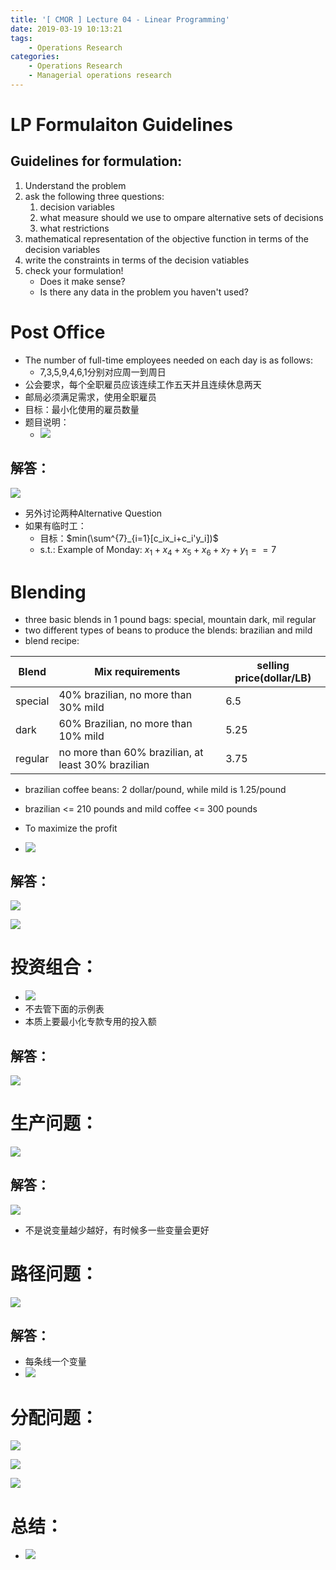 ```yaml
---
title: '[ CMOR ] Lecture 04 - Linear Programming'
date: 2019-03-19 10:13:21
tags:
	- Operations Research
categories:
	- Operations Research
	- Managerial operations research
---
```


<!--more-->

# LP Formulaiton Guidelines

## Guidelines for formulation:

1. Understand the problem
2. ask the following three questions:
   1. decision variables
   2. what measure should we use to ompare alternative sets of decisions
   3. what restrictions
3. mathematical representation of the objective function in terms of the decision variables
4. write the constraints in terms of the decision vatiables
5. check your formulation!
   - Does it make  sense?
   - Is there any data in the problem you haven't used?

# Post Office

- The number of full-time employees needed  on each day is as follows:
  - 7,3,5,9,4,6,1分别对应周一到周日
- 公会要求，每个全职雇员应该连续工作五天并且连续休息两天
- 邮局必须满足需求，使用全职雇员
- 目标：最小化使用的雇员数量
- 题目说明：
  - ![](lp1q.png)

## 解答：

![](lp1.png)

- 另外讨论两种Alternative Question
- 如果有临时工：
  - 目标：$min(\sum^{7}_{i=1}[c_ix_i+c_i'y_i])$ 
  - s.t.: Example of Monday: $x_1+x_4+x_5+x_6+x_7+y_1 == 7$

# Blending

- three basic blends in 1 pound bags: special, mountain dark, mil regular
- two different types of beans to produce the blends: brazilian and mild
- blend recipe:

| Blend   | Mix requirements                                   | selling price(dollar/LB) |
| ------- | -------------------------------------------------- | ------------------------ |
| special | 40% brazilian, no more than 30% mild               | 6.5                      |
| dark    | 60% Brazilian, no more than 10% mild               | 5.25                     |
| regular | no more than 60% brazilian, at least 30% brazilian | 3.75                     |

- brazilian coffee beans: 2 dollar/pound, while mild is 1.25/pound
- brazilian <= 210 pounds and mild coffee <= 300 pounds
- To maximize the profit

- ![](be.png)

## 解答：

![](lp2.png)

![](lp2a.png)

# 投资组合：

- ![](lp3q.png)
- 不去管下面的示例表
- 本质上要最小化专款专用的投入额

## 解答：

![](tuition.png)

# 生产问题：

![](pro.png)

## 解答：

![](proa.png)

- 不是说变量越少越好，有时候多一些变量会更好

# 路径问题：

![](net.png)

## 解答：

- 每条线一个变量
- ![](neta.png)

# 分配问题：

![](assq.png)

![](assa.png)

![](assa2.png)

# 总结：

- ![](summ.png)
